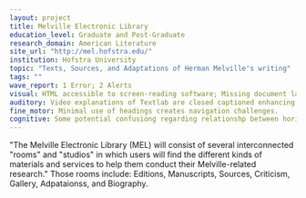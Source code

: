 ```yaml
---
layout: project
title: Melville Electronic Library
education_level: Graduate and Post-Graduate
research_domain: American Literature
site_url: "http://mel.hofstra.edu/"
institution: Hofstra University
topic: "Texts, Sources, and Adaptations of Herman Melville's writing"
tags: ""
wave_report: 1 Error; 2 Alerts
visual: HTML accessible to screen-reading software; Missing document language; no heading structure; flash problems on gallery and manuscript pages
auditory: Video explanations of Textlab are closed captioned enhancing auditory accessibility.
fine_motor: Minimal use of headings creates navigation challenges.
cognitive: Some potential confusiong regarding relationshp between horizontal and vertical menus on home page; minimal use of subheadings could create compehension challenges
---
```

"The Melville Electronic Library (MEL) will consist of several interconnected "rooms" and "studios" in which users will find the different kinds of materials and services to help them conduct their Melville-related research." Those rooms include: Editions, Manuscripts, Sources, Criticism, Gallery, Adpataionss, and Biography.